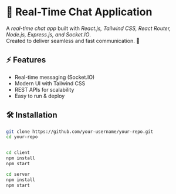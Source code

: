 # 💬 Real-Time Chat Application

A *real-time chat app* built with *React.js, Tailwind CSS, React Router, Node.js, Express.js, and Socket.IO*.  
Created to deliver seamless and fast communication. 🚀

## ⚡ Features
- Real-time messaging (Socket.IO)  
- Modern UI with Tailwind CSS  
- REST APIs for scalability  
- Easy to run & deploy  

## 🛠 Installation
```bash
git clone https://github.com/your-username/your-repo.git
cd your-repo


cd client
npm install
npm start

cd server
npm install
npm start

